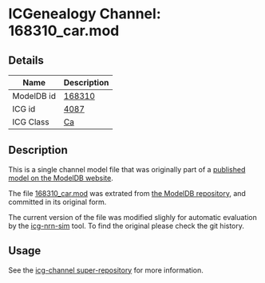# ICGenealogy Channel: 168310\_car.mod

## Details

Name | Description
---- | -----------
ModelDB id | [168310](http://senselab.med.yale.edu/ModelDB/ShowModel.cshtml?model=168310)
ICG id | [4087](http://icg.neurotheory.ox.ac.uk/channels/3/4087)
ICG Class | [Ca](http://icg.neurotheory.ox.ac.uk/channels/3)

## Description

This is a single channel model file that was originally part of a [published model on the ModelDB website](http://senselab.med.yale.edu/mModelDB/ShowModel.cshtml?model=168310).


The file [168310\_car.mod](168310_car.mod) was extrated from [the ModelDB repository](http://senselab.med.yale.edu/ModelDB/ShowModel.cshtml?model=168310), and committed in its original form.

The current version of the file was modified slighly for automatic evaluation by the [icg-nrn-sim](https://github.com/icgenealogy/icg-nrn-sim) tool. To find the original please check the git history.


## Usage

See the [icg-channel super-repository](https://github.com/icgenealogy/icg-channels) for more information.